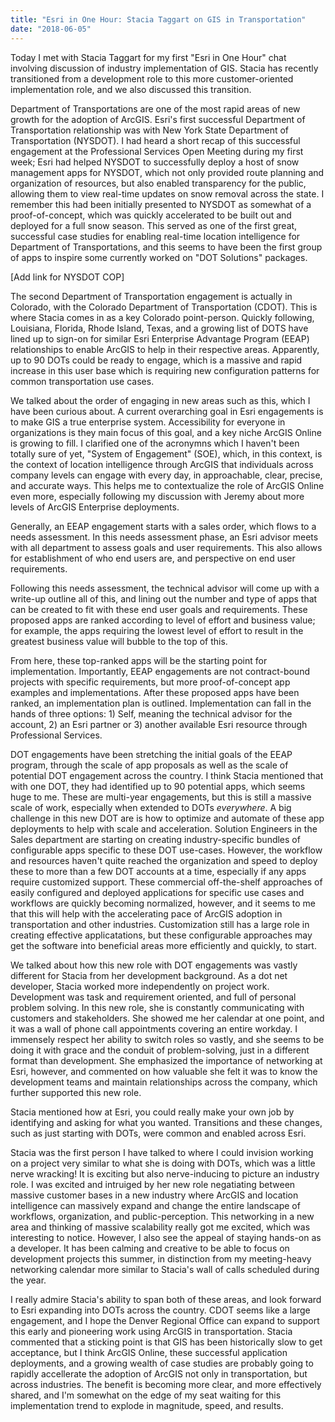 ```yaml
---
title: "Esri in One Hour: Stacia Taggart on GIS in Transportation"
date: "2018-06-05" 
---
```

Today I met with Stacia Taggart for my first "Esri in One Hour" chat involving discussion of industry implementation of GIS. Stacia has recently transitioned from a development role to this more customer-oriented implementation role, and we also discussed this transition. 

Department of Transportations are one of the most rapid areas of new growth for the adoption of ArcGIS. Esri's first successful Department of Transportation relationship was with New York State Department of Transportation (NYSDOT). I had heard a short recap of this successful engagement at the Professional Services Open Meeting during my first week; Esri had helped NYSDOT to successfully deploy a host of snow management apps for NYSDOT, which not only provided route planning and organization of resources, but also enabled transparency for the public, allowing them to view real-time updates on snow removal across the state. I remember this had been initially presented to NYSDOT as somewhat of a proof-of-concept, which was quickly accelerated to be built out and deployed for a full snow season. This served as one of the first great, successful case studies for enabling real-time location intelligence for Department of Transportations, and this seems to have been the first group of apps to inspire some currently worked on "DOT Solutions" packages. 

[Add link for NYSDOT COP] 

The second Department of Transportation engagement is actually in Colorado, with the Colorado Department of Transportation (CDOT). This is where Stacia comes in as a key Colorado point-person. Quickly following, Louisiana, Florida, Rhode Island, Texas, and a growing list of DOTS have lined up to sign-on for similar Esri Enterprise Advantage Program (EEAP) relationships to enable ArcGIS to help in their respective areas. Apparently, up to 90 DOTs could be ready to engage, which is a massive and rapid increase in this user base which is requiring new configuration patterns for common transportation use cases. 

We talked about the order of engaging in new areas such as this, which I have been curious about. A current overarching goal in Esri engagements is to make GIS a true enterprise system. Accessibility for everyone in organizations is they main focus of this goal, and a key niche ArcGIS Online is growing to fill. I clarified one of the acronymns which I haven't been totally sure of yet, "System of Engagement" (SOE), which, in this context, is the context of location intelligence through ArcGIS that individuals across company levels can engage with every day, in approachable, clear, precise, and accurate ways. This helps me to contextualize the role of ArcGIS Online even more, especially following my discussion with Jeremy about more levels of ArcGIS Enterprise deployments. 

Generally, an EEAP engagement starts with a sales order, which flows to a needs assessment. In this needs assessment phase, an Esri advisor meets with all department to assess goals and user requirements. This also allows for establishment of who end users are, and perspective on end user requirements. 

Following this needs assessment, the technical advisor will come up with a write-up outline all of this, and lining out the number and type of apps that can be created to fit with these end user goals and requirements. These proposed apps are ranked according to level of effort and business value; for example, the apps requiring the lowest level of effort to result in the greatest business value will bubble to the top of this. 

From here, these top-ranked apps will be the starting point for implementation. Importantly, EEAP engagements are not contract-bound projects with specific requirements, but more proof-of-concept app examples and implementations. After these proposed apps have been ranked, an implementation plan is outlined. Implementation can fall in the hands of three options: 1) Self, meaning the technical advisor for the account, 2) an Esri partner or 3) another available Esri resource through Professional Services. 

DOT engagements have been stretching the initial goals of the EEAP program, through the scale of app proposals as well as the scale of potential DOT engagement across the country. I think Stacia mentioned that with one DOT, they had identified up to 90 potential apps, which seems huge to me. These are multi-year engagements, but this is still a massive scale of work, especially when extended to DOTs *everywhere*. A big challenge in this new DOT are is how to optimize and automate of these app deployments to help with scale and acceleration. Solution Engineers in the Sales department are starting on creating industry-specific bundles of configurable apps specific to these DOT use-cases. However, the workflow and resources haven't quite reached the organization and speed to deploy these to more than a few DOT accounts at a time, especially if any apps require customized support. These commercial off-the-shelf approaches of easily configured and deployed applications for specific use cases and workflows are quickly becoming normalized, however, and it seems to me that this will help with the accelerating pace of ArcGIS adoption in transportation and other industries. Customization still has a large role in creating effective applicatations, but these configurable approaches may get the software into beneficial areas more efficiently and quickly, to start. 

We talked about how this new role with DOT engagements was vastly different for Stacia from her development background. As a dot net developer, Stacia worked more independently on project work. Development was task and requirement oriented, and full of personal problem solving. In this new role, she is constantly communicating with customers and stakeholders. She showed me her calendar at one point, and it was a wall of phone call appointments covering an entire workday. I immensely respect her ability to switch roles so vastly, and she seems to be doing it with grace and the conduit of problem-solving, just in a different format than development. She emphasized the importance of networking at Esri, however, and commented on how valuable she felt it was to know the development teams and maintain relationships across the company, which further supported this new role. 

Stacia mentioned how at Esri, you could really make your own job by identifying and asking for what you wanted. Transitions and these changes, such as just starting with DOTs, were common and enabled across Esri. 

Stacia was the first person I have talked to where I could invision working on a project very similar to what she is doing with DOTs, which was a little nerve wracking! It is exciting but also nerve-inducing to picture an industry role. I was excited and intruiged by her new role negatiating between massive customer bases in a new industry where ArcGIS and location intelligence can massively expand and change the entire landscape of workflows, organization, and public-perception. This networking in a new area and thinking of massive scalability really got me excited, which was interesting to notice. However, I also see the appeal of staying hands-on as a developer. It has been calming and creative to be able to focus on development projects this summer, in distinction from my meeting-heavy networking calendar more similar to Stacia's wall of calls scheduled during the year. 

I really admire Stacia's ability to span both of these areas, and look forward to Esri expanding into DOTs across the country. CDOT seems like a large engagement, and I hope the Denver Regional Office can expand to support this early and pioneering work using ArcGIS in transportation. Stacia commented that a sticking point is that GIS has been historically slow to get acceptance, but I think ArcGIS Online, these successful application deployments, and a growing wealth of case studies are probably going to rapidly accellerate the adoption of ArcGIS not only in transportation, but across industries. The benefit is becoming more clear, and more effectively shared, and I'm somewhat on the edge of my seat waiting for this implementation trend to explode in magnitude, speed, and results. 
